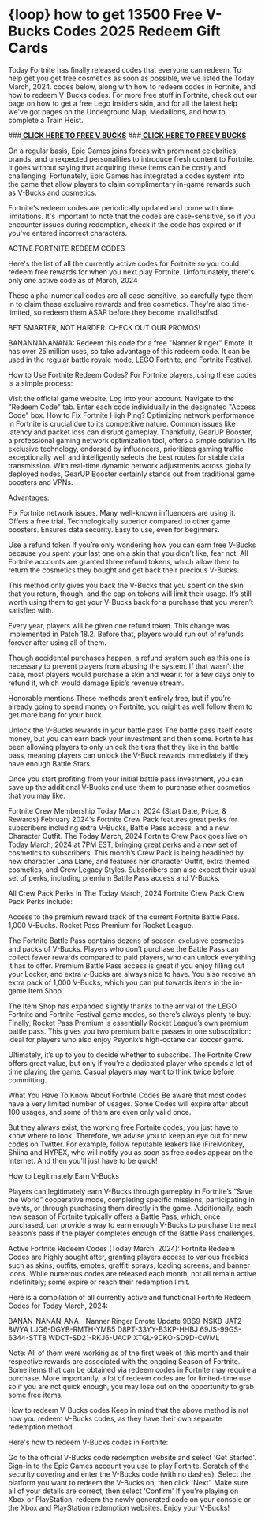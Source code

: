 # {loop} how to get 13500 Free V-Bucks Codes 2025 Redeem Gift Cards


Today Fortnite has finally released codes that everyone can redeem. To help get you get free cosmetics as soon as possible, we've listed the Today March, 2024. codes below, along with how to redeem codes in Fortnite, and how to redeem V-Bucks codes. For more free stuff in Fortnite, check out our page on how to get a free Lego Insiders skin, and for all the latest help we've got pages on the Underground Map, Medallions, and how to complete a Train Heist.

###**[ CLICK HERE TO FREE V BUCKS](https://appbitly.com/vvagsha)** 
###**[ CLICK HERE TO FREE V BUCKS](https://appbitly.com/vvagsha)** 


On a regular basis, Epic Games joins forces with prominent celebrities, brands, and unexpected personalities to introduce fresh content to Fortnite. It goes without saying that acquiring these items can be costly and challenging. Fortunately, Epic Games has integrated a codes system into the game that allow players to claim complimentary in-game rewards such as V-Bucks and cosmetics.

Fortnite's redeem codes are periodically updated and come with time limitations. It's important to note that the codes are case-sensitive, so if you encounter issues during redemption, check if the code has expired or if you've entered incorrect characters.

ACTIVE FORTNITE REDEEM CODES

Here's the list of all the currently active codes for Fortnite so you could redeem free rewards for when you next play Fortnite. Unfortunately, there's only one active code as of March, 2024

These alpha-numerical codes are all case-sensitive, so carefully type them in to claim these exclusive rewards and free cosmetics. They're also time-limited, so redeem them ASAP before they become invalid!sdfsd

BET SMARTER, NOT HARDER. CHECK OUT OUR PROMOS!

BANANNANANANA: Redeem this code for a free "Nanner Ringer" Emote. It has over 25 million uses, so take advantage of this redeem code. It can be used in the regular battle royale mode, LEGO Fortnite, and Fortnite Festival.


How to Use Fortnite Redeem Codes?
For Fortnite players, using these codes is a simple process:

Visit the official game website.
Log into your account.
Navigate to the "Redeem Code" tab.
Enter each code individually in the designated "Access Code" box.
How to Fix Fortnite High Ping?
Optimizing network performance in Fortnite is crucial due to its competitive nature. Common issues like latency and packet loss can disrupt gameplay. Thankfully, GearUP Booster, a professional gaming network optimization tool, offers a simple solution. Its exclusive technology, endorsed by influencers, prioritizes gaming traffic exceptionally well and intelligently selects the best routes for stable data transmission. With real-time dynamic network adjustments across globally deployed nodes, GearUP Booster certainly stands out from traditional game boosters and VPNs.

Advantages:

Fix Fortnite network issues.
Many well-known influencers are using it.
Offers a free trial.
Technologically superior compared to other game boosters.
Ensures data security.
Easy to use, even for beginners.


Use a refund token
If you’re only wondering how you can earn free V-Bucks because you spent your last one on a skin that you didn’t like, fear not. All Fortnite accounts are granted three refund tokens, which allow them to return the cosmetics they bought and get back their precious V-Bucks.

This method only gives you back the V-Bucks that you spent on the skin that you return, though, and the cap on tokens will limit their usage. It’s still worth using them to get your V-Bucks back for a purchase that you weren’t satisfied with.

Every year, players will be given one refund token. This change was implemented in Patch 18.2. Before that, players would run out of refunds forever after using all of them.

Though accidental purchases happen, a refund system such as this one is necessary to prevent players from abusing the system. If that wasn’t the case, most players would purchase a skin and wear it for a few days only to refund it, which would damage Epic’s revenue stream.

Honorable mentions
These methods aren’t entirely free, but if you’re already going to spend money on Fortnite, you might as well follow them to get more bang for your buck.

Unlock the V-Bucks rewards in your battle pass
The battle pass itself costs money, but you can earn back your investment and then some. Fortnite has been allowing players to only unlock the tiers that they like in the battle pass, meaning players can unlock the V-Buck rewards immediately if they have enough Battle Stars.

Once you start profiting from your initial battle pass investment, you can save up the additional V-Bucks and use them to purchase other cosmetics that you may like.

Fortnite Crew Membership Today March, 2024 (Start Date, Price, & Rewards)
February 2024's Fortnite Crew Pack features great perks for subscribers including extra V-Bucks, Battle Pass access, and a new Character Outfit. The Today March, 2024 Fortnite Crew Pack goes live on Today March, 2024 at 7PM EST, bringing great perks and a new set of cosmetics to subscribers. This month’s Crew Pack is being headlined by new character Lana Llane, and features her character Outfit, extra themed cosmetics, and Crew Legacy Styles. Subscribers can also expect their usual set of perks, including premium Battle Pass access and V-Bucks.

All Crew Pack Perks In The Today March, 2024 Fortnite Crew Pack
Crew Pack Perks include:

Access to the premium reward track of the current Fortnite Battle Pass.
1,000 V-Bucks.
Rocket Pass Premium for Rocket League.

The Fortnite Battle Pass contains dozens of season-exclusive cosmetics and packs of V-Bucks. Players who don’t purchase the Battle Pass can collect fewer rewards compared to paid players, who can unlock everything it has to offer. Premium Battle Pass access is great if you enjoy filling out your Locker, and extra v-Bucks are always nice to have. You also receive an extra pack of 1,000 V-Bucks, which you can put towards items in the in-game Item Shop.

The Item Shop has expanded slightly thanks to the arrival of the LEGO Fortnite and Fortnite Festival game modes, so there’s always plenty to buy. Finally, Rocket Pass Premium is essentially Rocket League’s own premium battle pass. This gives you two premium battle passes in one subscription: ideal for players who also enjoy Psyonix’s high-octane car soccer game.

Ultimately, it’s up to you to decide whether to subscribe. The Fortnite Crew offers great value, but only if you’re a dedicated player who spends a lot of time playing the game. Casual players may want to think twice before committing.

What You Have To Know About Fortnite Codes
Be aware that most codes have a very limited number of usages. Some Codes will expire after about 100 usages, and some of them are even only valid once.

But they always exist, the working free Fortnite codes; you just have to know where to look. Therefore, we advise you to keep an eye out for new codes on Twitter. For example, follow reputable leakers like iFireMonkey, Shiina and HYPEX, who will notify you as soon as free codes appear on the Internet. And then you'll just have to be quick!

How to Legitimately Earn V-Bucks

Players can legitimately earn V-Bucks through gameplay in Fortnite’s “Save the World” cooperative mode, completing specific missions, participating in events, or through purchasing them directly in the game. Additionally, each new season of Fortnite typically offers a Battle Pass, which, once purchased, can provide a way to earn enough V-Bucks to purchase the next season’s pass if the player completes enough of the Battle Pass challenges.

Active Fortnite Redeem Codes (Today March, 2024):
Fortnite Redeem Codes are highly sought after, granting players access to various freebies such as skins, outfits, emotes, graffiti sprays, loading screens, and banner icons. While numerous codes are released each month, not all remain active indefinitely; some expire or reach their redemption limit.

Here is a compilation of all currently active and functional Fortnite Redeem Codes for Today March, 2024:

BANAN-NANAN-ANA - Nanner Ringer Emote Update
9BS9-NSKB-JAT2-8WYA
LJG6-DGYB-RMTH-YMB5
D8PT-33YY-B3KP-HHBJ
69JS-99GS-6344-STT8
WDCT-SD21-RKJ6-UACP
XTGL-9DKO-SD9D-CWML

Note: All of them were working as of the first week of this month and their respective rewards are associated with the ongoing Season of Fortnite. Some items that can be obtained via redeem codes in Fortnite may require a purchase. More importantly, a lot of redeem codes are for limited-time use so if you are not quick enough, you may lose out on the opportunity to grab some free items.

How to redeem V-Bucks codes
Keep in mind that the above method is not how you redeem V-Bucks codes, as they have their own separate redemption method.

Here's how to redeem V-Bucks codes in Fortnite:


Go to the official V-Bucks code redemption website and select 'Get Started'.
Sign-in to the Epic Games account you use to play Fortnite.
Scratch of the security covering and enter the V-Bucks code (with no dashes).
Select the platform you want to redeem the V-Bucks on, then click 'Next'.
Make sure all of your details are correct, then select 'Confirm'
If you're playing on Xbox or PlayStation, redeem the newly generated code on your console or the Xbox and PlayStation redemption websites.
Enjoy your V-Bucks!
